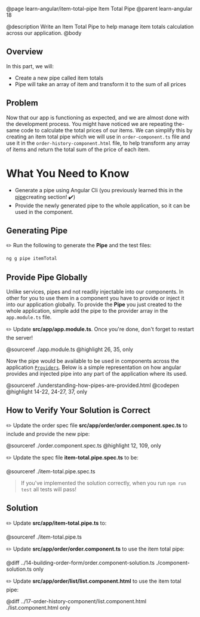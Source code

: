 @page learn-angular/item-total-pipe Item Total Pipe
@parent learn-angular 18

@description Write an Item Total Pipe to help manage item totals calculation across our application.
@body

## Overview

In this part, we will:

- Create a new pipe called item totals
- Pipe will take an array of item and transform it to the sum of all prices

## Problem

Now that our app is functioning as expected, and we are almost done with the development process.
You might have noticed we are repeating the-same code to calculate the total prices of our items.
We can simplify this by creating an item total pipe which we will use in `order-component.ts` file and use it in the `order-history-component.html` file, to help transform any array of items and return the total sum of the price of each item.

# What You Need to Know
- Generate a pipe using Angular Cli  (you previously learned this in the <a href="/academy/academy/learn-angular/creating-pipes.html">pipe</a>creating section! ✔️)
- Provide the newly generated pipe to the whole application, so it can be used in the component.

## Generating Pipe
✏️ Run the following to generate the __Pipe__ and the test files:

```bash
ng g pipe itemTotal
```

## Provide Pipe Globally
Unlike services, pipes and not readily injectable into our components. In other for you to use them in a component you have to provide or inject it into our application globally. 
To provide the __Pipe__ you just created to the whole application, simple add the pipe to the provider array in the `app.module.ts` file.

✏️ Update __src/app/app.module.ts__. Once you're done, don't forget to restart the server!

@sourceref ./app.module.ts
@highlight 26, 35, only

Now the pipe would be available to be used in components across the application <a href="https://angular.io/guide/providers" target="\_blank">`Providers`</a>.
Below is a simple representation on how angular provides and injected pipe into any part of the application where its used.

@sourceref ./understanding-how-pipes-are-provided.html
@codepen
@highlight 14-22, 24-27, 37, only

## How to Verify Your Solution is Correct

✏️ Update the order spec file __src/app/order/order.component.spec.ts__ to include and provide the new pipe:

@sourceref ./order.component.spec.ts
@highlight 12, 109, only

✏️ Update the spec file  __item-total.pipe.spec.ts__ to be:

@sourceref ./item-total.pipe.spec.ts

> If you've implemented the solution correctly, when you run `npm run test` all tests will pass!

## Solution
✏️ Update __src/app/item-total.pipe.ts__ to:

@sourceref ./item-total.pipe.ts

✏️ Update __src/app/order/order.component.ts__ to use the item total pipe:

@diff ../14-building-order-form/order.component-solution.ts ./component-solution.ts only

✏️ Update __src/app/order/list/list.component.html__ to use the item total pipe:

@diff ../17-order-history-component/list.component.html ./list.component.html only